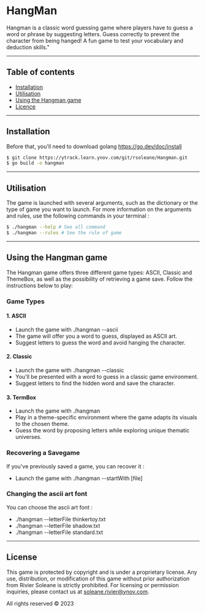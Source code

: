 # HangMan

Hangman is a classic word guessing game where players have to guess a word or phrase by suggesting letters. Guess correctly to prevent the character from being hanged! A fun game to test your vocabulary and deduction skills."

***
## Table of contents

- [Installation](#installation)
- [Utilisation](#utilisation)
- [Using the Hangman game](#using-the-hangman-game)
- [Licence](#license)

***
## Installation

Before that, you'll need to download golang
https://go.dev/doc/install

```bash
$ git clone https://ytrack.learn.ynov.com/git/rsoleane/Hangman.git
$ go build -o hangman
```

***
## Utilisation
The game is launched with several arguments, such as the dictionary or the type of game you want to launch. For more information on the arguments and rules, use the following commands in your terminal :

```bash
$ ./hangman --help # See all command
$ ./hangman --rules # See the rule of game
```

***
## Using the Hangman game

The Hangman game offers three different game types: ASCII, Classic and ThemeBox, as well as the possibility of retrieving a game save. Follow the instructions below to play:

### Game Types

#### 1. ASCII
- Launch the game with ./hangman --ascii
- The game will offer you a word to guess, displayed as ASCII art.
- Suggest letters to guess the word and avoid hanging the character.

#### 2. Classic
- Launch the game with ./hangman --classic
- You'll be presented with a word to guess in a classic game environment.
- Suggest letters to find the hidden word and save the character.

#### 3. TermBox
- Launch the game with ./hangman
- Play in a theme-specific environment where the game adapts its visuals to the chosen theme.
- Guess the word by proposing letters while exploring unique thematic universes.

### Recovering a Savegame
If you've previously saved a game, you can recover it :
- Launch the game with ./hangman --startWith [file]

### Changing the ascii art font
You can choose the ascii art font :
- ./hangman --letterFile thinkertoy.txt
- ./hangman --letterFile shadow.txt
- ./hangman --letterFile standard.txt

***
## License

This game is protected by copyright and is under a proprietary license. Any use, distribution, or modification of this game without prior authorization from Rivier Soleane is strictly prohibited. For licensing or permission inquiries, please contact us at soleane.rivier@ynov.com.

All rights reserved © 2023